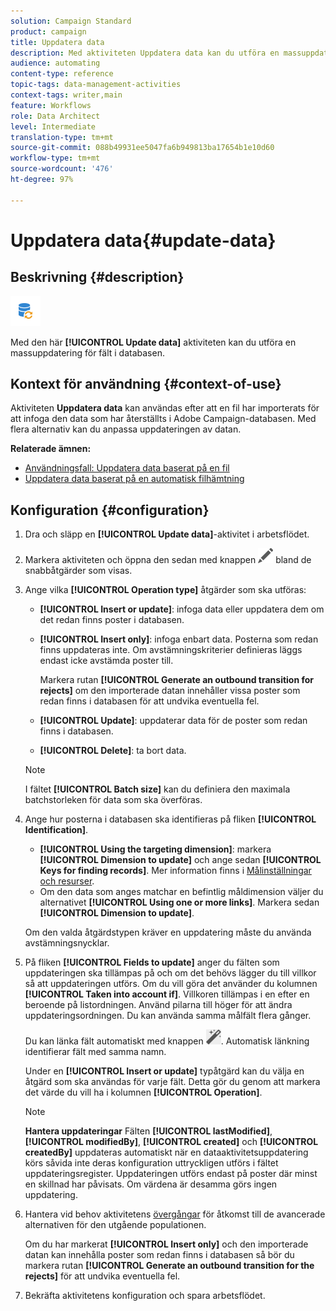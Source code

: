 ```yaml
---
solution: Campaign Standard
product: campaign
title: Uppdatera data
description: Med aktiviteten Uppdatera data kan du utföra en massuppdatering för fält i databasen.
audience: automating
content-type: reference
topic-tags: data-management-activities
context-tags: writer,main
feature: Workflows
role: Data Architect
level: Intermediate
translation-type: tm+mt
source-git-commit: 088b49931ee5047fa6b949813ba17654b1e10d60
workflow-type: tm+mt
source-wordcount: '476'
ht-degree: 97%

---
```



# Uppdatera data{#update-data}

## Beskrivning {#description}

![](assets/data_update.png)

Med den här **[!UICONTROL Update data]** aktiviteten kan du utföra en massuppdatering för fält i databasen.

## Kontext för användning {#context-of-use}

Aktiviteten **Uppdatera data** kan användas efter att en fil har importerats för att infoga den data som har återställts i Adobe Campaign-databasen. Med flera alternativ kan du anpassa uppdateringen av datan.

**Relaterade ämnen:**

* [Användningsfall: Uppdatera data baserat på en fil](../../automating/using/update-database-file.md)
* [Uppdatera data baserat på en automatisk filhämtning](../../automating/using/update-data-automatic-download.md)

## Konfiguration {#configuration}

1. Dra och släpp en **[!UICONTROL Update data]**-aktivitet i arbetsflödet.
1. Markera aktiviteten och öppna den sedan med knappen ![](assets/edit_darkgrey-24px.png) bland de snabbåtgärder som visas.
1. Ange vilka **[!UICONTROL Operation type]** åtgärder som ska utföras:

   * **[!UICONTROL Insert or update]**: infoga data eller uppdatera dem om det redan finns poster i databasen.
   * **[!UICONTROL Insert only]**: infoga enbart data. Posterna som redan finns uppdateras inte. Om avstämningskriterier definieras läggs endast icke avstämda poster till.

      Markera rutan **[!UICONTROL Generate an outbound transition for rejects]** om den importerade datan innehåller vissa poster som redan finns i databasen för att undvika eventuella fel.

   * **[!UICONTROL Update]**: uppdaterar data för de poster som redan finns i databasen.
   * **[!UICONTROL Delete]**: ta bort data.

   >[!NOTE]
   >
   >I fältet **[!UICONTROL Batch size]** kan du definiera den maximala batchstorleken för data som ska överföras.

1. Ange hur posterna i databasen ska identifieras på fliken **[!UICONTROL Identification]**.

   * **[!UICONTROL Using the targeting dimension]**: markera **[!UICONTROL Dimension to update]** och ange sedan **[!UICONTROL Keys for finding records]**. Mer information finns i [Målinställningar och resurser](../../automating/using/query.md#targeting-dimensions-and-resources).
   * Om den data som anges matchar en befintlig måldimension väljer du alternativet **[!UICONTROL Using one or more links]**. Markera sedan **[!UICONTROL Dimension to update]**.

   Om den valda åtgärdstypen kräver en uppdatering måste du använda avstämningsnycklar.

1. På fliken **[!UICONTROL Fields to update]** anger du fälten som uppdateringen ska tillämpas på och om det behövs lägger du till villkor så att uppdateringen utförs. Om du vill göra det använder du kolumnen **[!UICONTROL Taken into account if]**. Villkoren tillämpas i en efter en beroende på listordningen. Använd pilarna till höger för att ändra uppdateringsordningen. Du kan använda samma målfält flera gånger.

   Du kan länka fält automatiskt med knappen ![](assets/wkf_magic_wand-24px.png). Automatisk länkning identifierar fält med samma namn.

   Under en **[!UICONTROL Insert or update]** typåtgärd kan du välja en åtgärd som ska användas för varje fält. Detta gör du genom att markera det värde du vill ha i kolumnen **[!UICONTROL Operation]**.

   >[!NOTE]
   >
   >**Hantera uppdateringar** Fälten **[!UICONTROL lastModified]**, **[!UICONTROL modifiedBy]**, **[!UICONTROL created]** och **[!UICONTROL createdBy]** uppdateras automatiskt när en dataaktivitetsuppdatering körs såvida inte deras konfiguration uttryckligen utförs i fältet uppdateringsregister. Uppdateringen utförs endast på poster där minst en skillnad har påvisats. Om värdena är desamma görs ingen uppdatering.

1. Hantera vid behov aktivitetens [övergångar](../../automating/using/activity-properties.md) för åtkomst till de avancerade alternativen för den utgående populationen.

   Om du har markerat **[!UICONTROL Insert only]** och den importerade datan kan innehålla poster som redan finns i databasen så bör du markera rutan **[!UICONTROL Generate an outbound transition for the rejects]** för att undvika eventuella fel.

1. Bekräfta aktivitetens konfiguration och spara arbetsflödet.
